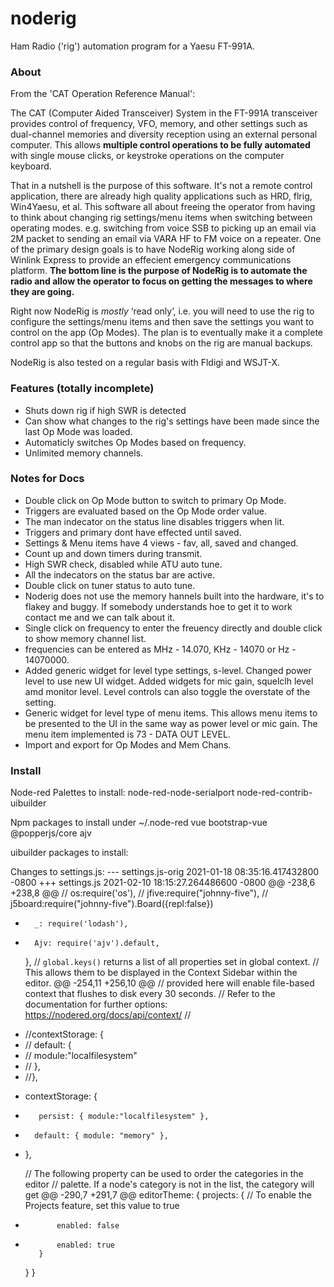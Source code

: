 noderig
=======

Ham Radio ('rig') automation program for a Yaesu FT-991A.

### About

From the 'CAT Operation Reference Manual':

The CAT (Computer Aided Transceiver) System in the FT-991A transceiver provides control of frequency, VFO, memory, and other settings such as dual-channel memories and diversity reception using an external personal computer. This allows **multiple control operations to be fully automated** with single mouse clicks, or keystroke operations on the computer keyboard.

That in a nutshell is the purpose of this software.  It's not a remote control application, there are already high quality applications such as HRD, flrig, Win4Yaesu, et al.  This software all about freeing the operator from having to think about changing rig settings/menu items when switching between operating modes.  e.g. switching from voice SSB to picking up an email via 2M packet to sending an email via VARA HF to FM voice on a repeater.  One of the primary design goals is to have NodeRig working along side of Winlink Express to provide an effecient emergency communications platform.  **The bottom line is the purpose of NodeRig is to automate the radio and allow the operator to focus on getting the messages to where they are going.**

Right now NodeRig is *mostly* ‘read only’, i.e. you will need to use the rig to configure the settings/menu items and then save the settings you want to control on the app (Op Modes).  The plan is to eventually make it a complete control app so that the buttons and knobs on the rig are manual backups.  

NodeRig is also tested on a regular basis with Fldigi and WSJT-X.

### Features (totally incomplete)

* Shuts down rig if high SWR is detected
* Can show what changes to the rig's settings have been made since the last Op Mode was loaded.
* Automaticly switches Op Modes based on frequency.
* Unlimited memory channels.

### Notes for Docs

* Double click on Op Mode button to switch to primary Op Mode.
* Triggers are evaluated based on the Op Mode order value.
* The man indecator on the status line disables triggers when lit.
* Triggers and primary dont have effected until saved.
* Settings & Menu items have 4 views - fav, all, saved and changed.
* Count up and down timers during transmit.
* High SWR check, disabled while ATU auto tune.
* All the indecators on the status bar are active.
* Double click on tuner status to auto tune.
* Noderig does not use the memory hannels built into the hardware, it's to flakey and buggy.  If somebody understands hoe to get it to work contact me and we can talk about it.
* Single click on frequency to enter the freuency directly and double click to show memory channel list.
* frequencies can be entered as MHz - 14.070, KHz - 14070 or Hz - 14070000.
* Added generic widget for level type settings, s-level.  Changed power level to use new UI widget.  Added widgets for mic gain, squelclh level amd monitor level.  Level controls can also toggle the overstate of the setting.
* Generic widget for level type of menu items.  This allows menu items to be presented to the UI in the same way as power level or mic gain.  The menu item implemented is 73 - DATA OUT LEVEL.
* Import and export for Op Modes and Mem Chans.

### Install
Node-red Palettes to install:
	node-red-node-serialport
	node-red-contrib-uibuilder

Npm packages to install under ~/.node-red
vue
bootstrap-vue
@popperjs/core
ajv

uibuilder packages to install:

Changes to settings.js:
--- settings.js-orig    2021-01-18 08:35:16.417432800 -0800
+++ settings.js 2021-02-10 18:15:27.264486600 -0800
@@ -238,6 +238,8 @@
         // os:require('os'),
         // jfive:require("johnny-five"),
         // j5board:require("johnny-five").Board({repl:false})
+       _: require('lodash'),
+       Ajv: require('ajv').default,
     },
     // `global.keys()` returns a list of all properties set in global context.
     // This allows them to be displayed in the Context Sidebar within the editor.
@@ -254,11 +256,10 @@
     // provided here will enable file-based context that flushes to disk every 30 seconds.
     // Refer to the documentation for further options: https://nodered.org/docs/api/context/
     //
-    //contextStorage: {
-    //    default: {
-    //        module:"localfilesystem"
-    //    },
-    //},
+    contextStorage: {
+        persist: { module:"localfilesystem" },
+       default: { module: "memory" },
+    },

     // The following property can be used to order the categories in the editor
     // palette. If a node's category is not in the list, the category will get
@@ -290,7 +291,7 @@
     editorTheme: {
         projects: {
             // To enable the Projects feature, set this value to true
-            enabled: false
+            enabled: true
         }
     }
 }